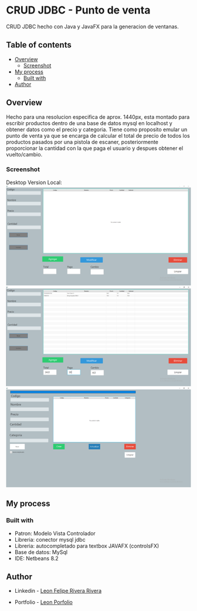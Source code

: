 # CRUD JDBC - Punto de venta

CRUD JDBC hecho con Java y JavaFX para la generacion de ventanas.

## Table of contents

- [Overview](#overview)
  - [Screenshot](#screenshot)
- [My process](#my-process)
  - [Built with](#built-with)
- [Author](#author)


## Overview

Hecho para una resolucion especifica de aprox. 1440px, esta montado para escribir productos dentro de 
una base de datos mysql en localhost y obtener datos como el precio y categoria.
Tiene como proposito emular un punto de venta ya que se encarga de calcular el total de precio de todos los
productos pasados por una pistola de escaner, posteriormente proporcionar la cantidad con la que paga el 
usuario y despues obtener el vuelto/cambio.


### Screenshot

Desktop Version Local:
![DesktopVenta](./img/Ventas.png)
![DesktopVenta2](./img/VentasACC.png)
![DesktopInventario](./img/InventarioVista.png)
## My process

### Built with

- Patron: Modelo Vista Controlador
- Libreria: conector mysql jdbc
- Libreria: autocompletado para textbox JAVAFX (controlsFX)
- Base de datos: MySql
- IDE: Netbeans 8.2

## Author

- Linkedin - [Leon Felipe Rivera Rivera](https://www.linkedin.com/in/leon-felipe-rivera-rivera-b2799620a/)

- Portfolio - [Leon Porfolio](https://portfolio-leonfeliperivera.netlify.app/)
